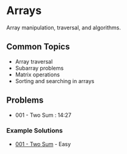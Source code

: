# Arrays

Array manipulation, traversal, and algorithms.

## Common Topics
- Array traversal
- Subarray problems
- Matrix operations
- Sorting and searching in arrays

## Problems
- 001 - Two Sum : 14:27

### Example Solutions
- [001 - Two Sum](./001-two-sum.py) - Easy

